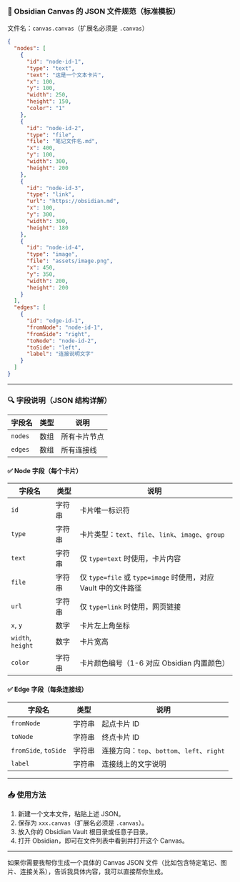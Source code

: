 ### 📄 Obsidian Canvas 的 JSON 文件规范（标准模板）

文件名：`canvas.canvas`（扩展名必须是 `.canvas`）

```json
{
  "nodes": [
    {
      "id": "node-id-1",
      "type": "text",
      "text": "这是一个文本卡片",
      "x": 100,
      "y": 100,
      "width": 250,
      "height": 150,
      "color": "1"
    },
    {
      "id": "node-id-2",
      "type": "file",
      "file": "笔记文件名.md",
      "x": 400,
      "y": 100,
      "width": 300,
      "height": 200
    },
    {
      "id": "node-id-3",
      "type": "link",
      "url": "https://obsidian.md",
      "x": 100,
      "y": 300,
      "width": 300,
      "height": 180
    },
    {
      "id": "node-id-4",
      "type": "image",
      "file": "assets/image.png",
      "x": 450,
      "y": 350,
      "width": 200,
      "height": 200
    }
  ],
  "edges": [
    {
      "id": "edge-id-1",
      "fromNode": "node-id-1",
      "fromSide": "right",
      "toNode": "node-id-2",
      "toSide": "left",
      "label": "连接说明文字"
    }
  ]
}
```

---

### 🔍 字段说明（JSON 结构详解）

| 字段名 | 类型 | 说明 |
|---|---|---|
| `nodes` | 数组 | 所有卡片节点 |
| `edges` | 数组 | 所有连接线 |

#### ✅ Node 字段（每个卡片）

| 字段名 | 类型 | 说明 |
|---|---|---|
| `id` | 字符串 | 卡片唯一标识符 |
| `type` | 字符串 | 卡片类型：`text`、`file`、`link`、`image`、`group` |
| `text` | 字符串 | 仅 `type=text` 时使用，卡片内容 |
| `file` | 字符串 | 仅 `type=file` 或 `type=image` 时使用，对应 Vault 中的文件路径 |
| `url` | 字符串 | 仅 `type=link` 时使用，网页链接 |
| `x`, `y` | 数字 | 卡片左上角坐标 |
| `width`, `height` | 数字 | 卡片宽高 |
| `color` | 字符串 | 卡片颜色编号（1-6 对应 Obsidian 内置颜色） |

#### ✅ Edge 字段（每条连接线）

| 字段名 | 类型 | 说明 |
|---|---|---|
| `fromNode` | 字符串 | 起点卡片 ID |
| `toNode` | 字符串 | 终点卡片 ID |
| `fromSide`, `toSide` | 字符串 | 连接方向：`top`、`bottom`、`left`、`right` |
| `label` | 字符串 | 连接线上的文字说明 |

---

### 📥 使用方法

1. 新建一个文本文件，粘贴上述 JSON。
2. 保存为 `xxx.canvas`（扩展名必须是 `.canvas`）。
3. 放入你的 Obsidian Vault 根目录或任意子目录。
4. 打开 Obsidian，即可在文件列表中看到并打开这个 Canvas。

---

如果你需要我帮你生成一个具体的 Canvas JSON 文件（比如包含特定笔记、图片、连接关系），告诉我具体内容，我可以直接帮你生成。